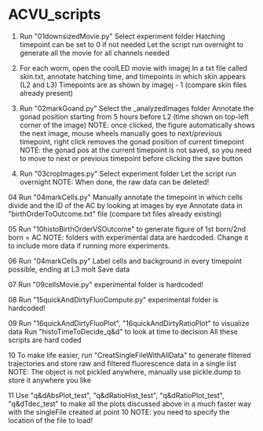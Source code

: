 # ACVU_scripts

01. Run "01downsizedMovie.py"
Select experiment folder
Hatching timepoint can be set to 0 if not needed
Let the script run overnight to generate all the movie for all channels needed

02. For each worm, open the coolLED movie with imagej
In a txt file called skin.txt, annotate hatching time, and timepoints in which skin appears (L2 and L3)
Timepoints are as shown by imagej - 1 (compare skin files already present)

02. Run "02markGoand.py"
Select the _analyzedImages folder
Annotate the gonad position starting from 5 hours before L2 (time shown on top-left corner of the image)
NOTE: once clicked, the figure automatically shows the next image, mouse wheels manually goes to next/previous timepoint, right click removes the gonad position of current timepoint
NOTE: the gonad pos at the current timepoint is not saved, so you need to move to next or previous timepoint before clicking the save button

03. Run "03cropImages.py"
Select experiment folder
Let the script run overnight
NOTE: When done, the raw data can be deleted!

04 Run "04markCells.py"
Manually annotate the timepoint in which cells divide and the ID of the AC by looking at images by eye
Annotate data in "birthOrderToOutcome.txt" file (compare txt files already existing)

05 Run "10histoBirthOrderVSOutcome"
to generate figure of 1st born/2nd born = AC
NOTE: folders with experimental data are hardcoded. Change it to include more data if running more experiments.

06 Run "04markCells.py"
Label cells and background in every timepoint possible, ending at L3 molt
Save data

07 Run "09cellsMovie.py"
experimental folder is hardcoded!

08 Run "15quickAndDirtyFluoCompute.py"
experimental folder is hardcoded!

09 Run "16quickAndDirtyFluoPlot", "16quickAndDirtyRatioPlot"
to visualize data
Run "histoTimeToDecide_q&d" to look at time to decision
All these scripts are hard coded

10 To make life easier, run "CreatSingleFileWithAllData"
to generate flitered trajectories and store raw and filtered fluorescence data in a single list
NOTE: The object is not pickled anywhere, manually use pickle.dump to store it anywhere you like

11 Use "q&dAbsPlot_test", "q&dRatioHist_test", "q&dRatioPlot_test", "q&dTdec_test"
to make all the plots discussed above in a much faster way with the singleFile created at point 10
NOTE: you need to specify the location of the file to load!